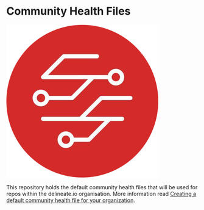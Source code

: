# Community Health Files

![delineate.io](assets/logo.png)

This repository holds the default community health files that will be used for repos within the delineate.io organisation.  More information read
[Creating a default community health file for your organization](https://help.github.com/en/articles/creating-a-default-community-health-file-for-your-organization).
